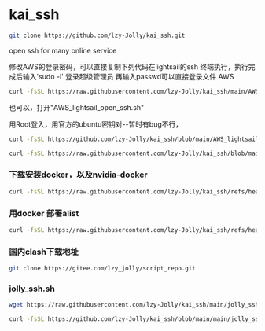 # kai_ssh
```sh
git clone https://github.com/lzy-Jolly/kai_ssh.git
```

open ssh for many online service

修改AWS的登录密码，可以直接复制下列代码在lightsail的ssh 终端执行，执行完成后输入'sudo -i' 登录超级管理员 再输入passwd可以直接登录文件
AWS

```sh
curl -fsSL https://raw.githubusercontent.com/lzy-Jolly/kai_ssh/main/AWS_lightsail_open_ssh.sh | sudo bash

```
也可以，打开"AWS_lightsail_open_ssh.sh"

用Root登入，用官方的ubuntu密钥对--暂时有bug不行，

```sh
curl -fsSL https://github.com/lzy-Jolly/kai_ssh/blob/main/AWS_lightsail_root_key_login.sh | sudo bash
```

```sh
curl -fsSL https://raw.githubusercontent.com/lzy-Jolly/kai_ssh/blob/main/AWS_lightsail_root_key_login.sh | sudo bash

```
### 下载安装docker，以及nvidia-docker
```sh
curl -fsSL https://raw.githubusercontent.com/lzy-Jolly/kai_ssh/refs/heads/main/istall_nvidia_docker.sh | sudo bash
```
### 用docker 部署alist
```sh
curl -fsSL https://raw.githubusercontent.com/lzy-Jolly/kai_ssh/refs/heads/main/docker-compose-alist.sh | sudo bash
```

### 国内clash下载地址
```sh
git clone https://gitee.com/lzy_jolly/script_repo.git
```
### jolly_ssh.sh
```sh
wget https://raw.githubusercontent.com/lzy-Jolly/kai_ssh/main/jolly_ssh.sh -O jolly_ssh.sh && sudo bash jolly_ssh.sh

```
```sh
curl -fsSL https://github.com/lzy-Jolly/kai_ssh/blob/main/main/jolly_ssh.sh | sudo bash
```

